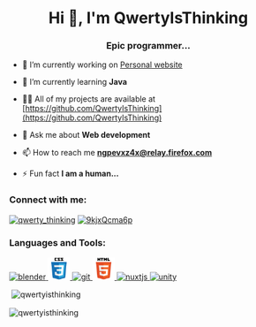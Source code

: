 <h1 align="center">Hi 👋, I'm QwertyIsThinking</h1>
<h3 align="center">Epic programmer...</h3>

- 🔭 I’m currently working on [Personal website](https://github.com/QwertyIsThinking/personal-website)

- 🌱 I’m currently learning **Java**

- 👨‍💻 All of my projects are available at [https://github.com/QwertyIsThinking](https://github.com/QwertyIsThinking)

- 💬 Ask me about **Web development**

- 📫 How to reach me **ngpevxz4x@relay.firefox.com**

- ⚡ Fun fact **I am a human...**

<h3 align="left">Connect with me:</h3>
<p align="left">
<a href="https://twitter.com/qwerty_thinking" target="blank"><img align="center" src="https://raw.githubusercontent.com/rahuldkjain/github-profile-readme-generator/master/src/images/icons/Social/twitter.svg" alt="qwerty_thinking" height="30" width="40" /></a>
<a href="https://discord.gg/9kjxQcma6p" target="blank"><img align="center" src="https://raw.githubusercontent.com/rahuldkjain/github-profile-readme-generator/master/src/images/icons/Social/discord.svg" alt="9kjxQcma6p" height="30" width="40" /></a>
</p>

<h3 align="left">Languages and Tools:</h3>
<p align="left"> <a href="https://www.blender.org/" target="_blank" rel="noreferrer"> <img src="https://download.blender.org/branding/community/blender_community_badge_white.svg" alt="blender" width="40" height="40"/> </a> <a href="https://www.w3schools.com/css/" target="_blank" rel="noreferrer"> <img src="https://raw.githubusercontent.com/devicons/devicon/master/icons/css3/css3-original-wordmark.svg" alt="css3" width="40" height="40"/> </a> <a href="https://git-scm.com/" target="_blank" rel="noreferrer"> <img src="https://www.vectorlogo.zone/logos/git-scm/git-scm-icon.svg" alt="git" width="40" height="40"/> </a> <a href="https://www.w3.org/html/" target="_blank" rel="noreferrer"> <img src="https://raw.githubusercontent.com/devicons/devicon/master/icons/html5/html5-original-wordmark.svg" alt="html5" width="40" height="40"/> </a> <a href="https://nuxtjs.org/" target="_blank" rel="noreferrer"> <img src="https://www.vectorlogo.zone/logos/nuxtjs/nuxtjs-icon.svg" alt="nuxtjs" width="40" height="40"/> </a> <a href="https://unity.com/" target="_blank" rel="noreferrer"> <img src="https://www.vectorlogo.zone/logos/unity3d/unity3d-icon.svg" alt="unity" width="40" height="40"/> </a> </p>

<p>&nbsp;<img align="center" src="https://github-readme-stats.vercel.app/api?username=qwertyisthinking&show_icons=true&locale=en" alt="qwertyisthinking" /></p>

<p><img align="center" src="https://github-readme-streak-stats.herokuapp.com/?user=qwertyisthinking&" alt="qwertyisthinking" /></p>

